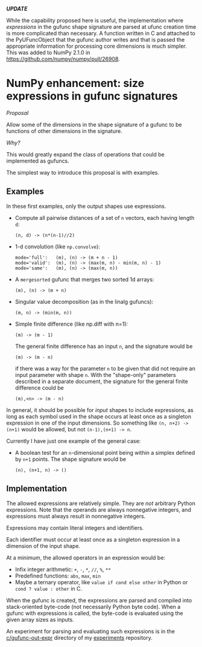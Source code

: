 ***UPDATE***

While the capability proposed here is useful, the implementation where
*expressions* in the gufunc shape signature are parsed at ufunc creation
time is more complicated than necessary. A function written in C and attached
to the PyUFuncObject that the gufunc author writes and that is passed the
appropriate information for processing core dimensions is much simpler.  This
was added to NumPy 2.1.0 in https://github.com/numpy/numpy/pull/26908.


NumPy enhancement: size expressions in gufunc signatures
========================================================

*Proposal*

Allow some of the dimensions in the shape signature of a gufunc to
be functions of other dimensions in the signature.

*Why?*

This would greatly expand the class of operations that could be
implemented as gufuncs.

The simplest way to introduce this proposal is with examples.

Examples
--------

In these first examples, only the output shapes use expressions.

* Compute all pairwise distances of a set of `n` vectors, each having
  length `d`:

      (n, d) -> (n*(n-1)//2)

* 1-d convolution (like `np.convolve`):

      mode='full':   (m), (n) -> (m + n - 1)
      mode='valid':  (m), (n) -> (max(m, n) - min(m, n) - 1)
      mode='same':   (m), (n) -> (max(m, n))

* A `mergesorted` gufunc that merges two sorted 1d arrays:

      (m), (n) -> (m + n)

* Singular value decomposition (as in the linalg gufuncs):

      (m, n) -> (min(m, n))

* Simple finite difference (like np.diff with n=1):

      (m) -> (m - 1)

  The general finite difference has an input `n`, and the
  signature would be

      (m) -> (m - n)

  if there was a way for the parameter `n` to be given that did not
  require an input parameter with shape `n`.  With the "shape-only"
  parameters described in a separate document, the signature for the
  general finite difference could be

      (m),<n> -> (m - n)

In general, it should be possible for *input* shapes to include
expressions, as long as each symbol used in the shape occurs at least
once as a singleton expression in one of the input dimensions.  So
something like `(n, n+2) -> (n+1)` would be allowed, but not
`(n-1),(n+1) -> n`.

Currently I have just one example of the general case:

* A boolean test for an `n`-dimensional point being within a
  simplex defined by `n+1` points.  The shape signature would be

      (n), (n+1, n) -> ()

Implementation
--------------

The allowed expressions are relatively simple.  They are *not*
arbitrary Python expressions.  Note that the operands are always
nonnegative integers, and expressions must always result in
nonnegative integers.

Expressions may contain literal integers and identifiers.

Each identifier must occur at least once as a singleton expression
in a dimension of the input shape.

At a minimum, the allowed operators in an expression would be:

* Infix integer arithmetic: `+`, `-`, `*`, `//`, `%`, `**`
* Predefined functions: `abs`, `max`, `min`
* Maybe a ternary operator, like `value if cond else other` in Python
  or `cond ? value : other` in C.

When the gufunc is created, the expressions are parsed and compiled into
stack-oriented byte-code (not necessarily Python byte code).  When a
gufunc with expressions is called, the byte-code is evaluated using the
given array sizes as inputs.

An experiment for parsing and evaluating such expressions is in the
[c/gufunc-out-expr](https://github.com/WarrenWeckesser/experiments/tree/master/c/gufunc-out-expr)
directory of my [experiments](https://github.com/WarrenWeckesser/experiments)
repository.
